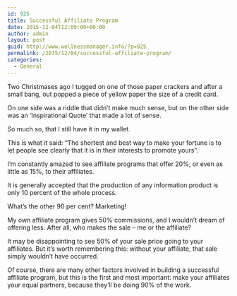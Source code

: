 ```yaml
---
id: 925
title: Successful Affiliate Program
date: 2015-12-04T12:09:00+00:00
author: admin
layout: post
guid: http://www.wellnessmanager.info/?p=925
permalink: /2015/12/04/successful-affiliate-program/
categories:
  - General
---
```

Two Christmases ago I tugged on one of those paper crackers and after a small bang, out popped a piece of yellow paper the size of a credit card.

On one side was a riddle that didn&#8217;t make much sense, but on the other side was an &#8216;Inspirational Quote&#8217; that made a lot of sense.

So much so, that I still have it in my wallet.

This is what it said: &#8220;The shortest and best way to make your fortune is to let people see clearly that it is in their interests to promote yours&#8221;.

I&#8217;m constantly amazed to see affiliate programs that offer 20%, or even as little as 15%, to their affiliates.

It is generally accepted that the production of any information product is only 10 percent of the whole process.

What&#8217;s the other 90 per cent? Marketing!

My own affiliate program gives 50% commissions, and I wouldn&#8217;t dream of offering less. After all, who makes the sale &#8211; me or the affiliate?

It may be disappointing to see 50% of your sale price going to your affiliates. But it&#8217;s worth remembering this: without your affiliate, that sale simply wouldn&#8217;t have occurred.

Of course, there are many other factors involved in building a successful affiliate program, but this is the first and most important: make your affiliates your equal partners, because they&#8217;ll be doing 90% of the work.
